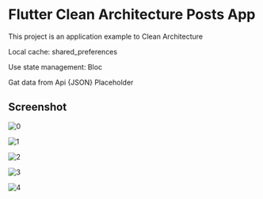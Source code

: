 # Flutter Clean Architecture Posts App

This project is an application example to Clean Architecture

Local cache: shared_preferences

Use state management: Bloc

Gat data from Api {JSON} Placeholder



## Screenshot

![0](https://user-images.githubusercontent.com/74645031/177891338-272ab8e4-edef-460c-a73b-a8f37574c432.jpeg)

![1](https://user-images.githubusercontent.com/74645031/177891355-d8b1ba72-a883-401f-b81e-5775119b4689.jpeg)

![2](https://user-images.githubusercontent.com/74645031/177891365-eee0604e-dec9-4de6-8b04-056a797e047d.jpeg)

![3](https://user-images.githubusercontent.com/74645031/177891375-48c24809-d205-4c08-b27d-5b048a7ebcbe.jpeg)

![4](https://user-images.githubusercontent.com/74645031/177891388-d0e282e3-6f01-4b6c-af00-a53ef5623684.jpeg)
